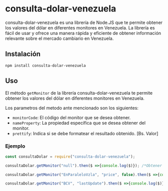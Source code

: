 # consulta-dolar-venezuela
consulta-dolar-venezuela es una librería de Node.JS que te permite obtener los valores del dólar en diferentes monitores en Venezuela. La librería es fácil de usar y ofrece una manera rápida y eficiente de obtener información relevante sobre el mercado cambiario en Venezuela.

## Instalación
```
npm install consulta-dolar-venezuela
```

## Uso
El método `getMonitor` de la librería consulta-dolar-venezuela te permite obtener los valores del dólar en diferentes monitores en Venezuela.

Los parametros del metodo ante mencionado son los siguientes:

- `monitorCode`: El código del monitor que se desea obtener.
- `nameProperty`: La propiedad específica que se desea obtener del monitor.
- `prettify`: Indica si se debe formatear el resultado obtenido. [Bs. Valor]

### Ejemplo
```javascript
const consultaDolar = require("consulta-dolar-venezuela");

consultaDolar.getMonitor("null").then($ =>{console.log($)}); /*Obtener los valores de todos los monitores*/

consultaDolar.getMonitor("EnParaleloVzla", "price", false).then($ =>{console.log($)}); /*Obtener el valor del dólar en EnParaleloVzla*/

consultaDolar.getMonitor("BCV", "lastUpdate").then($ =>{console.log($)}); /*Obtener la ultima actualizacion del dólar en BCV*/
```
